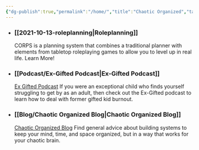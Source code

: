 ```yaml
---
{"dg-publish":true,"permalink":"/home/","title":"Chaotic Organized","tags":["gardenEntry"],"noteIcon":""}
---
```




- ### [[2021-10-13-roleplanning\|Roleplanning]]
  CORPS is a planning system that combines a traditional planner with elements from tabletop roleplaying games to allow you to level up in real life. Learn More!



- ### [[Podcast/Ex-Gifted Podcast\|Ex-Gifted Podcast]]
  [Ex Gifted Podcast](https://exgifted.com/)
  If you were an exceptional child who finds yourself struggling to get by as an adult, then check out the Ex-Gifted podcast to learn how to deal with former gifted kid burnout.


- ### [[Blog/Chaotic Organized Blog\|Chaotic Organized Blog]]
  [Chaotic Organized Blog](https://chaoticorganized.com/blog/)
  Find general advice about building systems to keep your mind, time, and space organized, but in a way that works for your chaotic brain.
